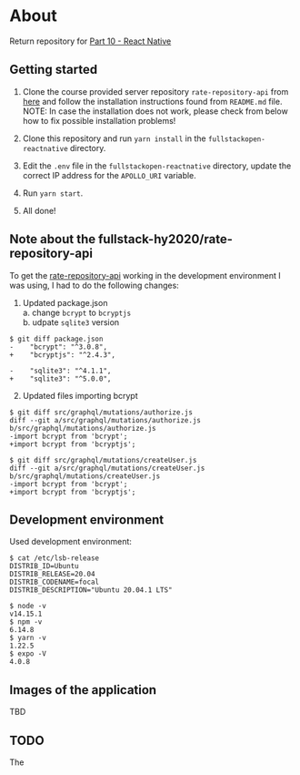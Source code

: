 # About

Return repository for [Part 10 - React Native](https://fullstackopen.com/en/part10)

## Getting started

1. Clone the course provided server repository ```rate-repository-api``` from [here](https://github.com/fullstack-hy2020/rate-repository-api) and follow the installation instructions found from ```README.md``` file.  
NOTE: In case the installation does not work, please check from below how to fix possible installation problems!

2. Clone this repository and run `yarn install` in the `fullstackopen-reactnative` directory.

3. Edit the `.env` file in the `fullstackopen-reactnative` directory, update the correct IP address for  the ```APOLLO_URI``` variable.

4. Run ```yarn start```.

5. All done!

## Note about the fullstack-hy2020/rate-repository-api

To get the [rate-repository-api](https://github.com/fullstack-hy2020/rate-repository-api) working in the development environment I was using, I had to do the following changes:

1. Updated package.json  
  a. change ```bcrypt```  to ```bcryptjs```   
  b. udpate ```sqlite3``` version

  ```
  $ git diff package.json
  -    "bcrypt": "^3.0.8",
  +    "bcryptjs": "^2.4.3",

  -    "sqlite3": "^4.1.1",
  +    "sqlite3": "^5.0.0",
  ```

2. Updated files importing bcrypt 
```
$ git diff src/graphql/mutations/authorize.js
diff --git a/src/graphql/mutations/authorize.js b/src/graphql/mutations/authorize.js
-import bcrypt from 'bcrypt';
+import bcrypt from 'bcryptjs';
```

```
$ git diff src/graphql/mutations/createUser.js
diff --git a/src/graphql/mutations/createUser.js b/src/graphql/mutations/createUser.js
-import bcrypt from 'bcrypt';
+import bcrypt from 'bcryptjs';
```

## Development environment

Used development environment:
```
$ cat /etc/lsb-release 
DISTRIB_ID=Ubuntu
DISTRIB_RELEASE=20.04
DISTRIB_CODENAME=focal
DISTRIB_DESCRIPTION="Ubuntu 20.04.1 LTS"

$ node -v
v14.15.1
$ npm -v
6.14.8
$ yarn -v
1.22.5
$ expo -V
4.0.8
```

## Images of the application

TBD

## TODO

The